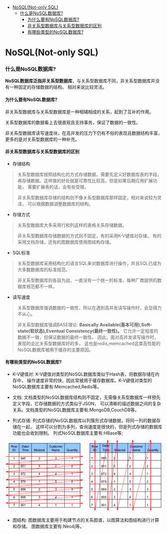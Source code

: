 <!-- TOC -->

  * [NoSQL(Not-only SQL)](#nosqlnot-only-sql)
       * [什么是NoSQL数据库?](#什么是nosql数据库)
          * [为什么要有NoSQL数据库?](#为什么要有nosql数据库)
          * [非关系型数据库与关系型数据库的区别](#非关系型数据库与关系型数据库的区别)
          * [有哪些类型的NoSQL数据库?](#有哪些类型的nosql数据库)

<!-- /TOC -->

# NoSQL(Not-only SQL)


### 什么是NoSQL数据库?
**NoSQL数据库泛指非关系型数据库**，与关系型数据库不同，非关系型数据库并没有一种固定的存储数据的结构，
相对来说比较灵活。

#### 为什么要有NoSQL数据库?
非关系型数据库与关系型数据库是一种相辅相成的关系，起到了互补的作用。

关系型数据库的数据看上去很直观且支持事务，保证了数据的一致性。

非关系型数据库读写速度块，在高并发的压力下仍有不俗的表现且数据结构丰富，
更多的是对关系型数据库的一种补充。

#### 非关系型数据库与关系型数据库的区别
- 存储结构
>关系型数据库按照结构化的方式存储数据，需要先定义好数据库表的字段，
>再存储数据。这样做的好处就是可靠性比较高，但是如果后期应用扩展功能，
>需要扩展表的话，会有些受限。
>
>非关系型数据库存储的结构则不像关系型数据库那样固定，相对来说较为灵活，
>可以根据数据调整数据库的结构。

- 存储方式
>关系型数据库大多采用行和列这样的表格关系存储数据。
>
>非关系型数据库存储数据的方式则不固定，有的采用K-V键值对存储，
>有的采用文档存储，还有的图数据库使用图结构存储。

- SQL标准
>关系型数据库采用结构化的语言SQL来对数据库进行操作，并且SQL已成为大多数数据库的标准规范。
>
>非关系型数据库则各自为战，一直没有一个统一的标准，每种厂商提供的数据库规范都不一样。

- 读写速度
>关系型数据库强调数据的一致性，所以在遇到高并发读写操作时，会显得力不从心。
>
>非关系型数据库强调BASE理论:
>**Basically Available(基本可用),Soft-state(软状态),Eventual Consistency(最终一致性)。**
>它允许一定程度的数据不一致，但保证数据的最终一致性。
>因此，面对高并发读写操作时，表现的会比关系型数据库好的多，
>这也是redis,memcached这类高性能的NoSQL数据库被用于缓存的主要原因。

#### 有哪些类型的NoSQL数据库?

- K-V键值对: K-V键值对类型的NoSQL数据库类似于Hash表，将数据存储在内存中，
操作速度非常的快，因此常被用于缓存数据库。K-V键值对类型的NoSQL数据库主要有:Memcached,Redis等。

- 文档: 文档类型的NoSQL数据库结构则不固定，无需像关系型数据库一样预先定义字段，它存储数据的方式类似于JSON，
可以清晰的描述数据之间的复杂关系。文档类型的NoSQL数据库主要有:MongoDB,CouchDB等。

- 列式存储: 列式存储的NoSQL数据库以列簇形式存储数据，将同一列的数据存储在一起，
这样可以分割为多列，查询速度是很快的，但是列式存储的数据库功能也会收到限制。
列式NoSQL数据库主要有:HBase等;

![行式存储和列式存储](../../img/database/redis/行式存储和列式存储.png)

- 图结构: 图数据库主要用于构建节点的关系图谱，以图算法和图结构进行计算和存储。
 图数据库主要有:Neo4j等。